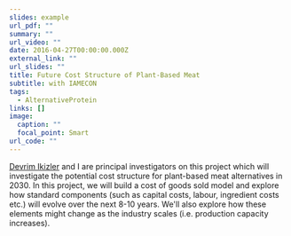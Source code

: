 ```yaml
---
slides: example
url_pdf: ""
summary: ""
url_video: ""
date: 2016-04-27T00:00:00.000Z
external_link: ""
url_slides: ""
title: Future Cost Structure of Plant-Based Meat
subtitle: with IAMECON
tags:
  - AlternativeProtein
links: []
image:
  caption: ""
  focal_point: Smart
url_code: ""
---
```

[Devrim Ikizler](https://liberalarts.utexas.edu/economics/faculty/di267) and I are principal investigators on this project which will investigate the potential cost structure for plant-based meat alternatives in 2030. 
In this project, we will build a cost of goods sold model and explore how standard components (such as capital costs, labour, ingredient costs etc.) will evolve over the next 8-10 years. We'll also explore how these elements might change as the industry scales (i.e. production capacity increases). 